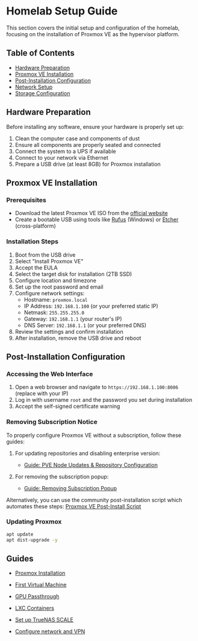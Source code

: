 # Homelab Setup Guide

This section covers the initial setup and configuration of the homelab, focusing on the installation of Proxmox VE as the hypervisor platform.

## Table of Contents

- [Hardware Preparation](#hardware-preparation)
- [Proxmox VE Installation](#proxmox-ve-installation)
- [Post-Installation Configuration](#post-installation-configuration)
- [Network Setup](#network-setup)
- [Storage Configuration](#storage-configuration)

## Hardware Preparation

Before installing any software, ensure your hardware is properly set up:

1. Clean the computer case and components of dust
2. Ensure all components are properly seated and connected
3. Connect the system to a UPS if available
4. Connect to your network via Ethernet
5. Prepare a USB drive (at least 8GB) for Proxmox installation

## Proxmox VE Installation

### Prerequisites

- Download the latest Proxmox VE ISO from the [official website](https://www.proxmox.com/en/downloads)
- Create a bootable USB using tools like [Rufus](https://rufus.ie/) (Windows) or [Etcher](https://www.balena.io/etcher/) (cross-platform)

### Installation Steps

1. Boot from the USB drive
2. Select "Install Proxmox VE"
3. Accept the EULA
4. Select the target disk for installation (2TB SSD)
5. Configure location and timezone
6. Set up the root password and email
7. Configure network settings:
   - Hostname: `proxmox.local`
   - IP Address: `192.168.1.100` (or your preferred static IP)
   - Netmask: `255.255.255.0`
   - Gateway: `192.168.1.1` (your router's IP)
   - DNS Server: `192.168.1.1` (or your preferred DNS)
8. Review the settings and confirm installation
9. After installation, remove the USB drive and reboot

## Post-Installation Configuration

### Accessing the Web Interface

1. Open a web browser and navigate to `https://192.168.1.100:8006` (replace with your IP)
2. Log in with username `root` and the password you set during installation
3. Accept the self-signed certificate warning

### Removing Subscription Notice

To properly configure Proxmox VE without a subscription, follow these guides:

1. For updating repositories and disabling enterprise version:
   - [Guide: PVE Node Updates & Repository Configuration](https://www.youtube.com/watch?v=TWX3iWcka_0&t=333s)

2. For removing the subscription popup:
   - [Guide: Removing Subscription Popup](https://www.youtube.com/watch?v=mQGB4hL2_ZQ)

Alternatively, you can use the community post-installation script which automates these steps:
[Proxmox VE Post-Install Script](https://community-scripts.github.io/ProxmoxVE/scripts?id=post-pve-install)

### Updating Proxmox

```bash
apt update
apt dist-upgrade -y
```

## Guides

- [Proxmox Installation](proxmox-installation.md)
- [First Virtual Machine](first-vm.md)
- [GPU Passthrough](gpu-passthrough.md)
- [LXC Containers](lxc-containers.md)

- [Set up TrueNAS SCALE](../storage/truenas-setup.md)
- [Configure network and VPN](../network/README.md) 